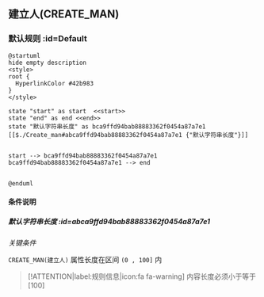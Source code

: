 ## 建立人(CREATE_MAN) <!-- {docsify-ignore-all} -->

   

### 默认规则 :id=Default

```plantuml
@startuml
hide empty description
<style>
root {
  HyperlinkColor #42b983
}
</style>

state "start" as start  <<start>>
state "end" as end <<end>>
state "默认字符串长度" as bca9ffd94bab88883362f0454a87a7e1 [[$./Create_man#abca9ffd94bab88883362f0454a87a7e1 {"默认字符串长度"}]]


start --> bca9ffd94bab88883362f0454a87a7e1 
bca9ffd94bab88883362f0454a87a7e1 --> end 


@enduml
```

#### 条件说明

##### 默认字符串长度 :id=abca9ffd94bab88883362f0454a87a7e1


*关键条件*


`CREATE_MAN(建立人)` 属性长度在区间 `(0 , 100]` 内

> [!ATTENTION|label:规则信息|icon:fa fa-warning]
> 内容长度必须小于等于[100]







